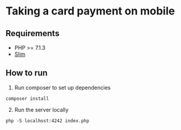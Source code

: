 # Taking a card payment on mobile

## Requirements
* PHP >= 7.1.3
* [Slim](http://www.slimframework.com/)

## How to run

1. Run composer to set up dependencies

```
composer install
```

2. Run the server locally

```
php -S localhost:4242 index.php
```
